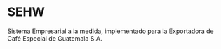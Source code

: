 # SEHW
Sistema Empresarial a la medida, implementado para la Exportadora de Café Especial de Guatemala S.A.
